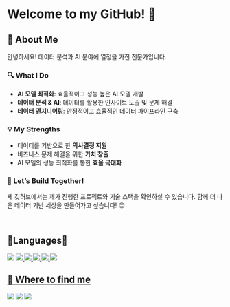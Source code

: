 # Welcome to my GitHub! 👋
## 👋 About Me

안녕하세요! 데이터 분석과 AI 분야에 열정을 가진 전문가입니다.

### 🔍 What I Do
- **AI 모델 최적화**: 효율적이고 성능 높은 AI 모델 개발
- **데이터 분석 & AI**: 데이터를 활용한 인사이트 도출 및 문제 해결
- **데이터 엔지니어링**: 안정적이고 효율적인 데이터 파이프라인 구축

### 💡 My Strengths
- 데이터를 기반으로 한 **의사결정 지원**
- 비즈니스 문제 해결을 위한 **가치 창출**
- AI 모델의 성능 최적화를 통한 **효율 극대화**

### 🚀 Let’s Build Together!
제 깃허브에서는 제가 진행한 프로젝트와 기술 스택을 확인하실 수 있습니다.
함께 더 나은 데이터 기반 세상을 만들어가고 싶습니다! 😊

<br>

## 💫Languages💫
<img src="https://img.shields.io/badge/Python-3776AB?style=flat&logo=Python&logoColor=white"/> <a href="https://github.com/yejuda" target="_blank"><img src="https://img.shields.io/badge/R-276DC3?style=flat&logo=R&logoColor=white"/>
<img src="https://img.shields.io/badge/C-A8B9CC?style=flat&logo=C&logoColor=white"/>
<a href="https://github.com/yejuda" target="_blank"><img src="https://img.shields.io/badge/GitHub-181717?style=flat&logo=GitHub&logoColor=white"/>
<a href="https://github.com/yejuda" target="_blank"><img src="https://img.shields.io/badge/MySQL-4479A1?style=flat&logo=MySQL&logoColor=white"/>
<a href="https://github.com/yejuda" target="_blank"><img src="https://img.shields.io/badge/Slack-4A154B?style=flat&logo=Slack&logoColor=white"/>

## 📌 Where to find me
<a href="https://velog.io/@yejuda/posts" target="_blank"><img src="https://img.shields.io/badge/velog-20C997?style=flat&logo=velog&logoColor=white"/></a>
<a href="https://risingdata.tistory.com/" target="_blank"><img src="https://img.shields.io/badge/Tistory-000000?style=flat&logo=Tistory&logoColor=white"/></a>
<a href="https://github.com/yejuda" target="_blank"><img src="https://img.shields.io/badge/GitHub-181717?style=flat&logo=GitHub&logoColor=white"/></a>

